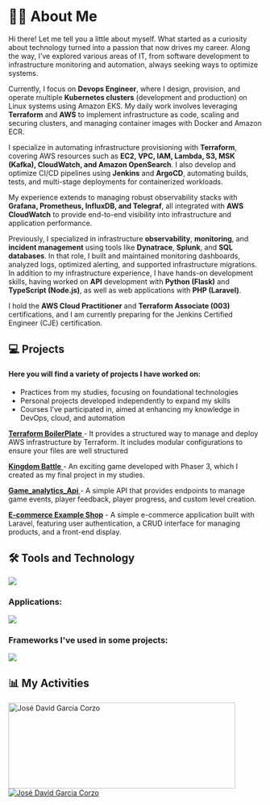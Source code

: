 <h1>👨‍💻 About Me</h1>

Hi there! Let me tell you a little about myself. What started as a curiosity about technology turned into a passion that now drives my career. Along the way, I’ve explored various areas of IT, from software development to infrastructure monitoring and automation, always seeking ways to optimize systems.  

Currently, I focus on **Devops Engineer**,  where I design, provision, and operate multiple **Kubernetes clusters** (development and production) on Linux systems using Amazon EKS. My daily work involves leveraging **Terraform** and **AWS** to implement infrastructure as code, scaling and securing clusters, and managing container images with Docker and Amazon ECR.

I specialize in automating infrastructure provisioning with **Terraform**, covering AWS resources such as **EC2, VPC, IAM, Lambda, S3, MSK (Kafka), CloudWatch, and Amazon OpenSearch**. I also develop and optimize CI/CD pipelines using **Jenkins** and **ArgoCD**, automating builds, tests, and multi-stage deployments for containerized workloads.

My experience extends to managing robust observability stacks with **Grafana, Prometheus, InfluxDB, and Telegraf**, all integrated with **AWS CloudWatch** to provide end-to-end visibility into infrastructure and application performance. 

Previously, I specialized in infrastructure **observability**, **monitoring**, and **incident management** using tools like **Dynatrace**, **Splunk**, and **SQL databases**. In that role, I built and maintained monitoring dashboards, analyzed logs, optimized alerting, and supported infrastructure migrations. In addition to my infrastructure experience, I have hands-on development skills, having worked on **API** development with **Python (Flask)** and **TypeScript (Node.js)**, as well as web applications with **PHP (Laravel)**.

I hold the **AWS Cloud Practitioner** and **Terraform Associate (003)** certifications, and I am currently preparing for the Jenkins Certified Engineer (CJE) certification.




<h2>💻 Projects</h2> <h4>Here you will find a variety of projects I have worked on:</h4> <ul> <li>Practices from my studies, focusing on foundational technologies</li> <li>Personal projects developed independently to expand my skills</li> <li>Courses I’ve participated in, aimed at enhancing my knowledge in DevOps, cloud, and automation</li> </ul>

<a href="https://github.com/jdgc5/Terraform_Basic_Boilerplate"> <b>Terraform BoilerPlate</b> </a> - It provides a structured way to manage and deploy AWS infrastructure by Terraform. It includes modular configurations to ensure your files are well structured

<a href="https://play.kingdombattle.es"> <b>Kingdom Battle</b> </a> - An exciting game developed with Phaser 3, which I created as my final project in my studies.<br>

<a href="https://github.com/jdgc5/Game_analytics_Api"> <b>Game_analytics_Api</b> </a> - A simple API that provides endpoints to manage game events, player feedback, player progress, and custom level creation.

<a href="https://github.com/jdgc5/Tienda-Laravel"><b>E-commerce Example Shop</b></a> - A simple e-commerce application built with Laravel, featuring user authentication, a CRUD interface for managing products, and a front-end display.

<h2>🛠️ Tools and Technology</h2> <img src="https://skillicons.dev/icons?i=html,css,js,python,php,java,c#,sql,docker,linux,aws" /> <h3>Applications:</h3> <img src="https://skillicons.dev/icons?i=aws,terraform,ansible,docker,vscode,visualstudio,postman,git,gitlab,github,wordpress" /> <h3>Frameworks I've used in some projects:</h3> <img src="https://skillicons.dev/icons?i=flask,bootstrap,angular,laravel,electron,dotnet,nodejs,express,unity" /> <h2>📊 My Activities</h2> <a href="https://github.com/jdgc5"> <img width=450 height=170 align="center" alt="José David Garcia Corzo" src="https://github-readme-stats.vercel.app/api?username=jdgc5&theme=algolia&show_icons=true&bg_color=0D1117&hide_border=true&count_private=true" /> </a> <a href="https://github.com/jdgc5"> <img align="center" alt="José David Garcia Corzo" src="https://github-readme-stats.vercel.app/api/top-langs/?username=jdgc5&theme=algolia&layout=compact&bg_color=0D1117&hide_border=true&count_private=true" /> </a>
